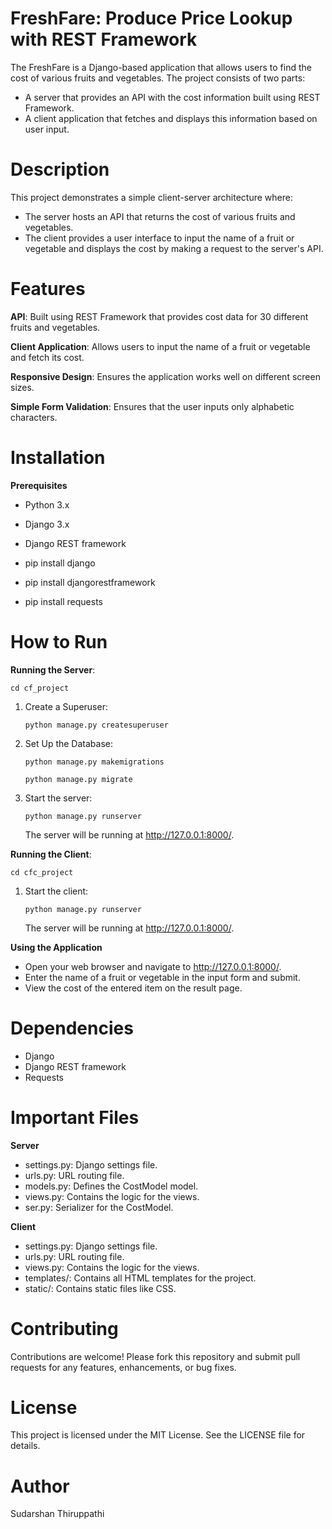 # FreshFare: Produce Price Lookup with REST Framework

The FreshFare is a Django-based application that allows users to find the cost of various fruits and vegetables. 
The project consists of two parts: 
- A server that provides an API with the cost information built using REST Framework.
- A client application that fetches and displays this information based on user input.

# Description

This project demonstrates a simple client-server architecture where:
- The server hosts an API that returns the cost of various fruits and vegetables.
- The client provides a user interface to input the name of a fruit or vegetable and displays the cost by making a request to the server's API.

# Features

**API**: Built using REST Framework that provides cost data for 30 different fruits and vegetables.

**Client Application**: Allows users to input the name of a fruit or vegetable and fetch its cost.

**Responsive Design**: Ensures the application works well on different screen sizes.

**Simple Form Validation**: Ensures that the user inputs only alphabetic characters.


# Installation

**Prerequisites**
- Python 3.x
- Django 3.x
- Django REST framework

- pip install django
- pip install djangorestframework
- pip install requests

# How to Run

**Running the Server**:
    
    cd cf_project
    
1) Create a Superuser:
    ```
    python manage.py createsuperuser
    ```
    
2) Set Up the Database:
    ```
    python manage.py makemigrations
    ```
    ```
    python manage.py migrate
    ```

3) Start the server:
   ```
   python manage.py runserver
   ```
   The server will be running at http://127.0.0.1:8000/.

**Running the Client**:

    cd cfc_project
    
1) Start the client:
   ```
   python manage.py runserver
   ```
   The server will be running at http://127.0.0.1:8000/.

**Using the Application**
- Open your web browser and navigate to http://127.0.0.1:8000/.
- Enter the name of a fruit or vegetable in the input form and submit.
- View the cost of the entered item on the result page.

# Dependencies
- Django
- Django REST framework
- Requests

# Important Files

**Server**
- settings.py: Django settings file.
- urls.py: URL routing file.
- models.py: Defines the CostModel model.
- views.py: Contains the logic for the views.
- ser.py: Serializer for the CostModel.

**Client**
- settings.py: Django settings file.
- urls.py: URL routing file.
- views.py: Contains the logic for the views.
- templates/: Contains all HTML templates for the project.
- static/: Contains static files like CSS.

# Contributing
Contributions are welcome! 
Please fork this repository and submit pull requests for any features, enhancements, or bug fixes.

# License
This project is licensed under the MIT License. 
See the LICENSE file for details.

# Author
Sudarshan Thiruppathi



